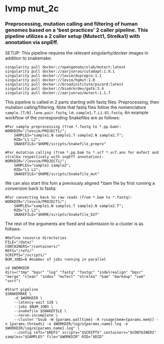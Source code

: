 # lvmp mut_2c

### Preprocessing, mutation calling and filtering of human genomes based on a 'best practices' 2 caller pipeline. This pipeline utilizes a 2 caller setup (Mutect1, Strelka1) with annotation via snpEff.

SETUP: This pipeline requires the relevant singularity/docker images in addition to snakemake:
    
    singularity pull docker://opengenomicslab/mutect:latest
    singularity pull docker://aarjunrao/cutadapt:1.9.1
    singularity pull docker://levim/dsprepro:1.1
    singularity pull docker://levim/hgmut:1.0
    singularity pull docker://broadinstitute/picard:latest
    singularity pull docker://biodckrdev/gatk:3.4
    singularity pull docker://aarjunrao/mutect:1.1.7

This pipeline is called in 2 parts starting with fastq files: Preprocessing, then  mutation calling/filtering. Note that fastq files follow the nomenclature `sample.[T/N].lane.pair.fastq`, i.e. `sample1.T.L1.01.fastq`. An example workflow of the corresponding Snakefiles are as follows:

    #For sample preprocessing (from *.fastq to *.pp.bam):
    WORKDIR="/levvim/PROJECT1/";
        SAMPLES="sample1.N sample1.T sample2.N sample2.T";
        RID="L1 L2"; 
        SNAKEFILE="$HOME/scripts/Snakefile_prepro" 

    #For mutation calling (from *.pp.bam to *.vcf *.vcf.ann for muTect and strelka respectively with snpEff annotation):
    WORKDIR="/levvim/PROJECT1/"; 
        SAMPLES="sample1 sample2"; 
        RID="L1 L2"; 
        SNAKEFILE="$HOME/scripts/Snakefile_mut" 

We can also start this fom a previously aligned \*.bam file by first running a conversion back to fastq:

    #For converting back to raw reads (from *.bam to *.fastq):
    WORKDIR="/levvim/PROJECT1/"; 
        SAMPLES="sample1.N sample1.T sample2.N sample2.T"; 
        RID="L1 L2"; 
        SNAKEFILE="$HOME/scripts/Snakefile_b2f" 

The rest of the arguments are fixed and submission to a cluster is as follows:

    #Define resource directories
    FILE="/data/"
    CONTAINERS="/containers/"
    REFS="/refs/"
    SCRIPTS="/scripts/"
    NUM_JOBS=8 #number of jobs running in parallel 

    cd $WORKDIR 
    dirs=("tmp" "bqsr" "log" "fastq" "fastqc" "indelrealign" "bqsr" "merge" "clean" "index" "muTect" "strelka" "bam" "markdup" "sam" "sort")

    #Start pipeline
    $SNAKEMAKE \
        -d $WORKDIR \
        --latency-wait 120 \
        --jobs $NUM_JOBS \
        --snakefile $SNAKEFILE \
        --rerun-incomplete \
        --cluster "bsub -W {params.walltime} -R rusage[mem={params.mem}] -n {params.threads} -o $WORKDIR/log/o{params.name}.log -e $WORKDIR/log/e{params.name}.log" \
        --config refs="$REFS" scripts="$SCRIPTS" containers="$CONTAINERS" samples="$SAMPLES" file="$WORKDIR" RID="$RID"

